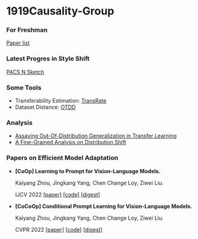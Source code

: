 # 1919Causality-Group

### For Freshman
[Paper list](https://github.com/Lu-Tan/1919Causality-Group/blob/main/For%20Freshman.md)

### Latest Progres in Style Shift
[PACS N Sketch](https://github.com/Lu-Tan/1919Causality-Group/blob/main/Style_shift.md)

### Some Tools
- Transferability Estimation: [TransRate](https://github.com/Lu-Tan/1919Causality-Group/blob/main/TransRate.md)
- Dataset Distance: [OTDD](https://github.com/Lu-Tan/1919Causality-Group/blob/main/OTDD.md)

### Analysis
- [Assaying Out-Of-Distribution Generalization in Transfer Learning](https://github.com/Lu-Tan/1919Causality-Group/blob/main/Assaying%20Out-Of-Distribution%20Generalization%20in%20Transfer%20Learning.md)
- [A Fine-Grained Analysis on Distribution Shift](https://github.com/Lu-Tan/1919Causality-Group/blob/main/A%20Fine-Grained%20Analysis%20on%20Distribution%20Shift.md)

### Papers on Efficient Model Adaptation
- **[CoOp] Learning to Prompt for Vision-Language Models.**

    Kaiyang Zhou, Jingkang Yang, Chen Change Loy, Ziwei Liu.

    IJCV 2022 [[paper]](https://arxiv.org/abs/2203.05557) [[code]](https://github.com/KaiyangZhou/CoOp) [[digest]](https://github.com/Lu-Tan/1919Causality-Group/blob/main/Learning%20to%20Prompt%20for%20Vision-Language%20Models.md)
    
- **[CoCoOp] Conditional Prompt Learning for Vision-Language Models.**

    Kaiyang Zhou, Jingkang Yang, Chen Change Loy, Ziwei Liu.
    
    CVPR 2022 [[paper]](https://link.springer.com/article/10.1007/s11263-022-01653-1) [[code]](https://github.com/KaiyangZhou/CoOp) [[digest]](https://github.com/Lu-Tan/1919Causality-Group/blob/main/OTDD.md)
